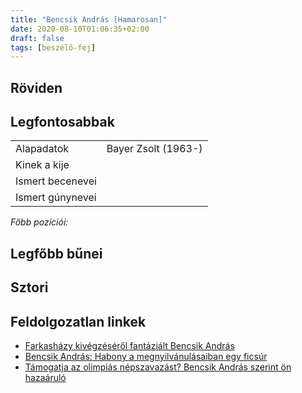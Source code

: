 ```yaml
---
title: "Bencsik András [Hamarosan]"
date: 2020-08-10T01:06:35+02:00
draft: false
tags: [beszélő-fej]
---
```


## Röviden

## Legfontosabbak

|                           |                                                                    |
| :---                      | :----                                                              |
| Alapadatok                | Bayer Zsolt (1963-)                                                |
| Kinek a kije              |                                                                    |
| Ismert becenevei          |                                                                    |
| Ismert gúnynevei          |                                                                    |

*Főbb pozíciói:*


## Legfőbb bűnei

## Sztori

## Feldolgozatlan linkek

- [Farkasházy kivégzéséről fantáziált Bencsik András](https://hvg.hu/velemeny.nyuzsog/20160310_Farkashazy_kivegzeserol_fantazialt_Bencsik_Andras)
- [Bencsik András: Habony a megnyilvánulásaiban egy ficsúr](https://hvg.hu/itthon/20161026_bencsik_andras_mediapiac_interju_habony_arpad_nepszabadsag_rogan_antal_orban_viktor_fidesz_kozmedia_media)
- [Támogatja az olimpiás népszavazást? Bencsik András szerint ön hazaáruló](https://hvg.hu/itthon/20170126_tamogatja_az_olimpias_nepszavazast_bencsik_andras_szerint_hazaarulo)